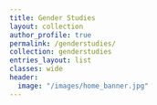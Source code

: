 ```yaml
---
title: Gender Studies
layout: collection
author_profile: true
permalink: /genderstudies/
collection: genderstudies
entries_layout: list
classes: wide
header:
  image: "/images/home_banner.jpg"
---
```

